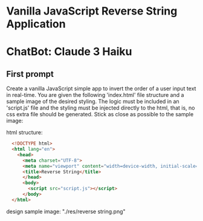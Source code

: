 # Vanilla JavaScript Reverse String Application
# ChatBot: Claude 3 Haiku

## First prompt
Create a vanilla JavaScript simple app to invert the order of a user input text in real-time. You are given the following 'index.html' file structure and a sample image of the desired styling. The logic must be included in an 'script.js' file and the styling must be injected directly to the html, that is, no css extra file should be generated. Stick as close as possible to the sample image:

html structure:
```html
  <!DOCTYPE html>
  <html lang="en">
    <head>
      <meta charset="UTF-8">
      <meta name="viewport" content="width=device-width, initial-scale=1.0">
      <title>Reverse String</title>
      </head>
      <body>
        <script src="script.js"></script>
      </body>
  </html>
```

design sample image: "./res/reverse string.png"